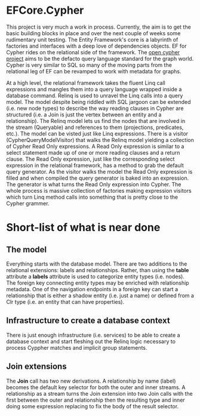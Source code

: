 # EFCore.Cypher
This project is very much a work in process.  Currently, the aim is to get the basic building blocks in place and over the next couple of weeks some rudimentary unit testing.  The Entity Framework's core is a labyrinth of factories and interfaces with a deep love of dependencies objects.  EF for Cypher rides on the relational side of the framework.  The [open cypher project](http://www.opencypher.org/) aims to be the defacto query language standard for the graph world.  Cypher is very similar to SQL so many of the moving parts from the relational leg of EF can be revamped to work with metadata for graphs.

At a high level, the relational framework takes the fluent Linq call expressions and mangles them into a query language wrapped inside a database command.  Relinq is used to unravel the Linq calls into a query model.  The model despite being riddled with SQL jargoon can be extended (i.e. new node types) to describe the way reading clauses in Cypher are structured (i.e. a Join is just the vertex between an entity and a relationship).  The Relinq model lets us find the nodes that are involved in the stream (Queryable) and references to them (projections, predicates, etc.).  The model can be visted just like Linq expressions.  There is a visitor (CypherQueryModelVisitor) that walks the Relinq model yielding a collection of Cypher Read Only expressions.  A Read Only expression is similar to a select statement made up of one or more reading clauses and a return clause.  The Read Only expression, just like the corresponding select expression in the relational framework, has a method to grab the default query generator.  As the visitor walks the model the Read Only expression is filled and when compiled the query generator is baked into an expression.  The generator is what turns the Read Only expression into Cypher.  The whole process is massive collection of factories making expression visitors which turn Linq method calls into something that is pretty close to the Cypher grammer.

# Short-list of what is near done

## The model
Everything starts with the database model.  There are two additions to the relational extensions: labels and relationships.  Rather, than using the **table** attribute a **labels** attribute is used to categorize entity types (i.e. nodes).  The foreign key connecting entity types may be enriched with relationship metadata.  One of the navigation endpoints in a foreign key can start a relationship that is either a shadow entity (i.e. just a name) or defined from a Clr type (i.e. an entity that can have properties).

## Infrastructure to create a database context
There is just enough infrastructure (i.e. services) to be able to create a database context and start fleshing out the Relinq logic necessary to process Cyppher matches and implicit group statements.

## Join extensions
The **Join** call has two new derivations.  A relationship by name (label) becomes the default key selector for both the outer and inner streams.  A relationship as a stream turns the Join extension into two Join calls with the first between the outer and relationship then the resulting type and inner doing some expression replacing to fix the body of the result selector.
